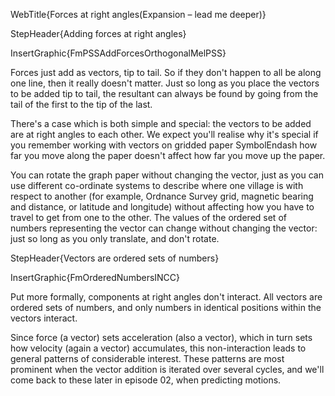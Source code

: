 WebTitle{Forces at right angles(Expansion &ndash; lead me deeper)}

StepHeader{Adding forces at right angles}

InsertGraphic{FmPSSAddForcesOrthogonalMelPSS}

Forces just add as vectors, tip to tail. So if they don't happen to all be along one line, then it really doesn't matter. Just so long as you place the vectors to be added tip to tail, the resultant can always be found by going from the tail of the first to the tip of the last.

There's a case which is both simple and special: the vectors to be added are at right angles to each other. We expect you'll realise why it's special if you remember working with vectors on gridded paper SymbolEndash how far you move along the paper doesn't affect how far you move up the paper.

You can rotate the graph paper without changing the vector, just as you can use different co-ordinate systems to describe where one village is with respect to another (for example, Ordnance Survey grid, magnetic bearing and distance, or latitude and longitude) without affecting how you have to travel to get from one to the other. The values of the ordered set of numbers representing the vector can change without changing the vector: just so long as you only translate, and don't rotate.

StepHeader{Vectors are ordered sets of numbers}

InsertGraphic{FmOrderedNumbersINCC}

Put more formally, components at right angles don't interact. All vectors are ordered sets of numbers, and only numbers in identical positions within the vectors interact.

Since force (a vector) sets acceleration (also a vector), which in turn sets how velocity (again a vector) accumulates, this non-interaction leads to general patterns of considerable interest. These patterns are most prominent when the vector addition is iterated over several cycles, and we'll come back to these later in episode 02, when predicting motions.

